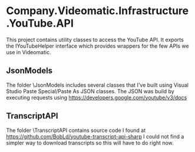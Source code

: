 # Company.Videomatic.Infrastructure.YouTube.API

This project contains utility classes to access the YouTube API.
It exports the IYouTubeHelper interface which provides wrappers for the few APIs we use in Videomatic.

## JsonModels
The folder \JsonModels includes several classes that I've built using Visual Studio Paste Special/Paste As JSON classes.
The JSON was build by executing requests using https://developers.google.com/youtube/v3/docs

## TranscriptAPI
The folder \TranscriptAPI contains source code I found at https://github.com/BobLd/youtube-transcript-api-sharp
I could not find a simpler way to download transcripts so this will have to do right now.